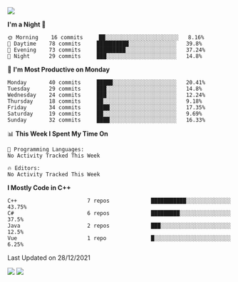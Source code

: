 ![](https://komarev.com/ghpvc/?username=lilpidgey&color=red)
<!--START_SECTION:waka-->
**I'm a Night 🦉** 

```text
🌞 Morning    16 commits     ██░░░░░░░░░░░░░░░░░░░░░░░   8.16% 
🌆 Daytime    78 commits     ██████████░░░░░░░░░░░░░░░   39.8% 
🌃 Evening    73 commits     █████████░░░░░░░░░░░░░░░░   37.24% 
🌙 Night      29 commits     ███░░░░░░░░░░░░░░░░░░░░░░   14.8%

```
📅 **I'm Most Productive on Monday** 

```text
Monday       40 commits     █████░░░░░░░░░░░░░░░░░░░░   20.41% 
Tuesday      29 commits     ███░░░░░░░░░░░░░░░░░░░░░░   14.8% 
Wednesday    24 commits     ███░░░░░░░░░░░░░░░░░░░░░░   12.24% 
Thursday     18 commits     ██░░░░░░░░░░░░░░░░░░░░░░░   9.18% 
Friday       34 commits     ████░░░░░░░░░░░░░░░░░░░░░   17.35% 
Saturday     19 commits     ██░░░░░░░░░░░░░░░░░░░░░░░   9.69% 
Sunday       32 commits     ████░░░░░░░░░░░░░░░░░░░░░   16.33%

```


📊 **This Week I Spent My Time On** 

```text
💬 Programming Languages: 
No Activity Tracked This Week

🔥 Editors: 
No Activity Tracked This Week

```

**I Mostly Code in C++** 

```text
C++                      7 repos             ███████████░░░░░░░░░░░░░░   43.75% 
C#                       6 repos             █████████░░░░░░░░░░░░░░░░   37.5% 
Java                     2 repos             ███░░░░░░░░░░░░░░░░░░░░░░   12.5% 
Vue                      1 repo              █░░░░░░░░░░░░░░░░░░░░░░░░   6.25%

```



 Last Updated on 28/12/2021
<!--END_SECTION:waka-->
![](https://hit.yhype.me/github/profile?user_id=42968544)
![](https://komarev.com/ghpvc/?lilpidgey)
